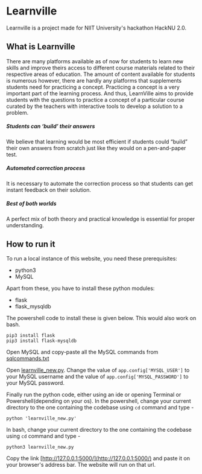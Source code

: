 # Learnville
Learnville is a project made for NIIT University's hackathon HackNU 2.0.

What is Learnville
------
There are many platforms available as of now for students to learn new skills and improve theirs access to different course materials related to their respective areas of education. The amount of content available for students is numerous however, there are hardly any platforms that supplements students need for practicing a concept. Practicing a concept is a very important part of the learning process. And thus, LearnVille aims to provide students with the questions to practice a concept of a particular course curated by the teachers with interactive tools to develop a solution to a problem.
##### Students can ‘build’ their answers
We believe that learning would be most efficient if students could “build” their own answers from scratch just like they would on a pen-and-paper test.
##### Automated correction process
It is necessary to automate the correction process so that students can get instant feedback on their solution.
##### Best of both worlds
A perfect mix of both theory and practical knowledge is essential for proper understanding.

How to run it
------
To run a local instance of this website, you need these prerequisites:
* python3
* MySQL

Apart from these, you have to install these python modules:
* flask
* flask_mysqldb

The powershell code to install these is given below. This would also work on bash.
```
pip3 install flask
pip3 install flask-mysqldb
```

Open MySQL and copy-paste all the MySQL commands from [sqlcommands.txt](./sqlcommands.txt)

Open [learnville_new.py](./learnville_new.py). Change the value of `app.config['MYSQL_USER']` to your MySQL username and the value of `app.config['MYSQL_PASSWORD']` to your MySQL password.

Finally run the python code, either using an ide or opening Terminal or Powershell(depending on your os).
In the powershell, change your current directory to the one containing the codebase using `cd` command and type - 
```
python 'learnville_new.py'
```
In bash, change your current directory to the one containing the codebase using `cd` command and type - 
```
python3 learnville_new.py
```
Copy the link [http://127.0.0.1:5000/](http://127.0.0.1:5000/) and paste it on your browser's address bar.
The website will run on that url.
